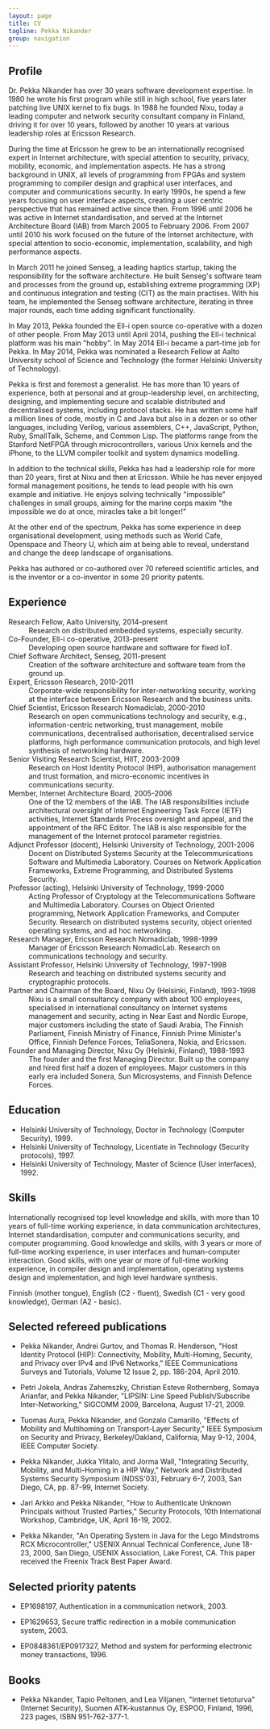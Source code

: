```yaml
---
layout: page
title: CV
tagline: Pekka Nikander
group: navigation
---
```

## Profile

Dr. Pekka Nikander has over 30 years software development
expertise. In 1980 he wrote his first program while still in high
school, five years later patching live UNIX kernel to fix bugs. In
1988 he founded Nixu, today a leading computer and network security
consultant company in Finland, driving it for over 10 years, followed
by another 10 years at various leadership roles at Ericsson Research.

During the time at Ericsson he grew to be an internationally
recognised expert in Internet architecture, with special attention to
security, privacy, mobility, economic, and implementation aspects. He
has a strong background in UNIX, all levels of programming from FPGAs
and system programming to compiler design and graphical user
interfaces, and computer and communications security. In early 1990s,
he spend a few years focusing on user interface aspects, creating a
user centric perspective that has remained active since then. From
1996 until 2006 he was active in Internet standardisation, and served
at the Internet Architecture Board (IAB) from March 2005 to February
2006. From 2007 until 2010 his work focused on the future of the
Internet architecture, with special attention to socio-economic,
implementation, scalability, and high performance aspects.

In March 2011 he joined Senseg, a leading haptics startup, taking the
responsibility for the software architecture. He built Senseg's
software team and processes from the ground up, establishing extreme
programming (XP) and continuous integration and testing (CIT) as the
main practises. With his team, he implemented the Senseg software
architecture, iterating in three major rounds, each time adding
significant functionality.

In May 2013, Pekka founded the Ell-i open source co-operative with a
dozen of other people.  From May 2013 until April 2014, pushing the
Ell-i technical platform was his main "hobby".  In May 2014 Ell-i
became a part-time job for Pekka.  In May 2014, Pekka was nominated a
Research Fellow at Aalto University school of Science and Technology
(the former Helsinki University of Technology).

Pekka is first and foremost a generalist. He has more than 10 years of
experience, both at personal and at group-leadership level, on
architecting, designing, and implementing secure and scalable
distributed and decentralised systems, including protocol stacks. He
has written some half a million lines of code, mostly in C and Java
but also in a dozen or so other languages, including Verilog, various
assemblers, C++, JavaScript, Python, Ruby, SmallTalk, Scheme, and
Common Lisp. The platforms range from the Stanford NetFPGA through
microcontrollers, various Unix kernels and the iPhone, to the
LLVM compiler toolkit and system dynamics modelling.

In addition to the technical skills, Pekka has had a leadership role
for more than 20 years, first at Nixu and then at Ericsson.  While he
has never enjoyed formal management positions, he tends to lead people
with his own example and initiative. He enjoys solving technically
"impossible" challenges in small groups, aiming for the marine corps
maxim "the impossible we do at once, miracles take a bit longer!"

At the other end of the spectrum, Pekka has some experience in deep
organisational development, using methods such as World Cafe,
Openspace and Theory U, which aim at being able to reveal, understand
and change the deep landscape of organisations.

Pekka has authored or co-authored over 70 refereed scientific
articles, and is the inventor or a co-inventor in some 20 priority
patents.

## Experience

<dl>
  <dt>Research Fellow, Aalto University, 2014-present</dt>

  <dd>Research on distributed embedded systems, especially security.</dd>

  <dt>Co-Founder, Ell-i co-operative, 2013-present</dt>

  <dd>Developing open source hardware and software for fixed IoT.</dd>

  <dt>Chief Software Architect, Senseg, 2011-present</dt>

  <dd>Creation of the software architecture and software team from the
  ground up.</dd>

  <dt>Expert, Ericsson Research, 2010-2011</dt>

  <dd>Corporate-wide responsibility for inter-networking security,
  working at the interface between Ericsson Research and the business
  units.</dd>

  <dt>Chief Scientist, Ericsson Research Nomadiclab, 2000-2010</dt>

  <dd>Research on open communications technology and security, e.g.,
  information-centric networking, trust management, mobile
  communications, decentralised authorisation, decentralised service
  platforms, high performance communication protocols, and high level
  synthesis of networking hardware.</dd>

  <dt>Senior Visiting Research Scientist, HIIT, 2003-2009</dt>
  <dd>Research on Host Identity Protocol (HIP), authorisation
  management and trust formation, and micro-economic incentives in
  communications security.</dd>

  <dt>Member, Internet Architecture Board, 2005-2006</dt> <dd>One of
  the 12 members of the IAB.  The IAB responsibilities include
  architectural oversight of Internet Engineering Task Force (IETF)
  activities, Internet Standards Process oversight and appeal, and the
  appointment of the RFC Editor. The IAB is also responsible for the
  management of the Internet protocol parameter registries.</dd>

  <dt>Adjunct Professor (docent), Helsinki University of Technology, 2001-2006</dt>

  <dd>Docent on Distributed Systems Security at the Telecommunications
  Software and Multimedia Laboratory. Courses on Network Application
  Frameworks, Extreme Programming, and Distributed Systems
  Security. </dd>

  <dt>Professor (acting), Helsinki University of Technology, 1999-2000</dt>

  <dd>Acting Professor of Cryptology at the Telecommunications
  Software and Multimedia Laboratory. Courses on Object Oriented
  programming, Network Application Frameworks, and Computer
  Security. Research on distributed systems security, object oriented
  operating systems, and ad hoc networking.</dd>

  <dt>Research Manager, Ericsson Research Nomadiclab, 1998-1999</dt>

  <dd>Manager of Ericsson Research NomadicLab. Research on
  communications technology and security.</dd>

  <dt>Assistant Professor, Helsinki University of Technology, 1997-1998</dt>
  <dd>Research and teaching on distributed systems security and cryptographic protocols.</dd>

  <dt>Partner and Chairman of the Board, Nixu Oy (Helsinki, Finland), 1993-1998</dt>

  <dd>Nixu is a small consultancy company with about 100 employees,
  specialised in international consultancy on Internet systems
  management and security, acting in Near East and Nordic Europe,
  major customers including the state of Saudi Arabia, The Finnish
  Parliament, Finnish Ministry of Finance, Finnish Prime Minister's
  Office, Finnish Defence Forces, TeliaSonera, Nokia, and Ericsson.</dd>
  <dt>Founder and Managing Director, Nixu Oy (Helsinki, Finland), 1988-1993</dt>

  <dd>The founder and the first Managing Director. Built up the
  company and hired first half a dozen of employees. Major customers
  in this early era included Sonera, Sun Microsystems, and Finnish
  Defence Forces. </dd>
</dl>

## Education

* Helsinki University of Technology, Doctor in Technology (Computer Security), 1999.
* Helsinki University of Technology, Licentiate in Technology (Security protocols), 1997.
* Helsinki University of Technology, Master of Science (User interfaces), 1992.

## Skills

Internationally recognised top level knowledge and skills, with more
than 10 years of full-time working experience, in data communication
architectures, Internet standardisation, computer and communications
security, and computer programming. Good knowledge and skills, with 3
years or more of full-time working experience, in user interfaces and
human-computer interaction. Good skills, with one year or more of
full-time working experience, in compiler design and implementation,
operating systems design and implementation, and high level hardware
synthesis.

Finnish (mother tongue), English (C2 - fluent), Swedish (C1 - very good knowledge), German (A2 - basic).

## Selected refereed publications

* Pekka Nikander, Andrei Gurtov, and Thomas R. Henderson, "Host
  Identity Protocol (HIP): Connectivity, Mobility, Multi-Homing,
  Security, and Privacy over IPv4 and IPv6 Networks," IEEE
  Communications Surveys and Tutorials, Volume 12 Issue 2,
  pp. 186-204, April 2010.

* Petri Jokela, Andras Zahemszky, Christian Esteve Rothernberg, Somaya
  Arianfar, and Pekka Nikander, "LIPSIN: Line Speed Publish/Subscribe
  Inter-Networking," SIGCOMM 2009, Barcelona, August 17-21, 2009.

* Tuomas Aura, Pekka Nikander, and Gonzalo Camarillo, "Effects of
  Mobility and Multihoming on Transport-Layer Security," IEEE
  Symposium on Security and Privacy, Berkeley/Oakland, California, May
  9-12, 2004, IEEE Computer Society.

* Pekka Nikander, Jukka Ylitalo, and Jorma Wall, "Integrating
  Security, Mobility, and Multi-Homing in a HIP Way," Network and
  Distributed Systems Security Symposium (NDSS'03), February 6-7,
  2003, San Diego, CA, pp. 87-99, Internet Society.

* Jari Arkko and Pekka Nikander, "How to Authenticate Unknown
  Principals without Trusted Parties," Security Protocols, 10th
  International Workshop, Cambridge, UK, April 16-19, 2002.

* Pekka Nikander, "An Operating System in Java for the Lego Mindstroms
  RCX Microcontroller," USENIX Annual Technical Conference, June
  18-23, 2000, San Diego, USENIX Association, Lake Forest, CA. This
  paper received the Freenix Track Best Paper Award.

## Selected priority patents

* EP1698197, Authentication in a communication network, 2003.

* EP1629653, Secure traffic redirection in a mobile communication system, 2003.

* EP0848361/EP0917327, Method and system for performing electronic money transactions, 1996.

## Books

* Pekka Nikander, Tapio Peltonen, and Lea Viljanen, "Internet
  tietoturva" (Internet Security), Suomen ATK-kustannus Oy, ESPOO,
  Finland, 1996, 223 pages, ISBN 951-762-377-1.
